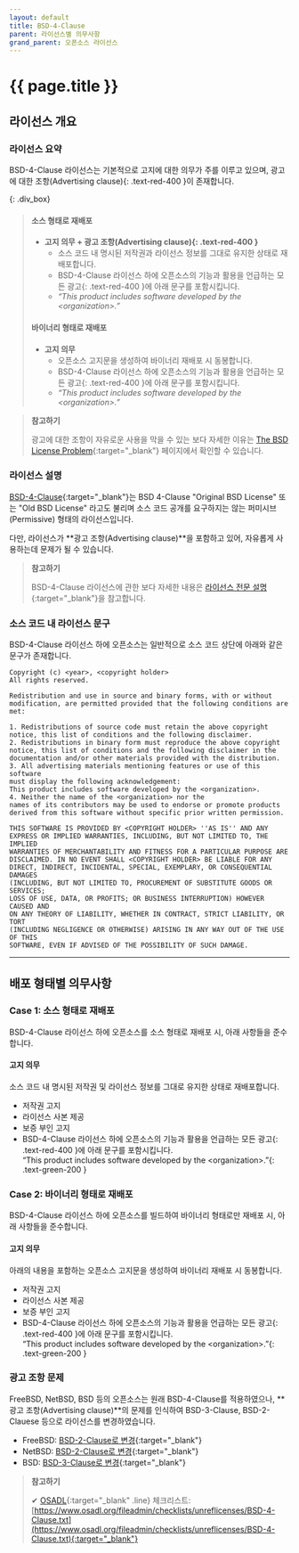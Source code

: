 ```yaml
---
layout: default
title: BSD-4-Clause
parent: 라이선스별 의무사항
grand_parent: 오픈소스 라이선스
---
```

# {{ page.title }}

## 라이선스 개요

### 라이선스 요약

BSD-4-Clause 라이선스는 기본적으로 고지에 대한 의무가 주를 이루고 있으며, <span>광고에 대한 조항(Advertising clause)</span>{: .text-red-400 }이 존재합니다.


{: .div_box}
> #### 소스 형태로 재배포
>
> - **고지 의무 + <span>광고 조항(Advertising clause)</span>{: .text-red-400 }**
>   - 소스 코드 내 명시된 저작권과 라이선스 정보를 그대로 유지한 상태로 재배포합니다.
>   - BSD-4-Clause 라이선스 하에 <span>오픈소스의 기능과 활용을 언급하는 모든 광고</span>{: .text-red-400 }에 아래 문구를 포함시킵니다. 
>   - <i>“This product includes software developed by the \<organization\>.”</i>
>
> #### 바이너리 형태로 재배포
>
> - **고지 의무**
>   - 오픈소스 고지문을 생성하여 바이너리 재배포 시 동봉합니다.
>   - BSD-4-Clause 라이선스 하에 <span>오픈소스의 기능과 활용을 언급하는 모든 광고</span>{: .text-red-400 }에 아래 문구를 포함시킵니다.
>   - <i>“This product includes software developed by the \<organization\>.”</i>
> 

>  **참고하기**
>
>  광고에 대한 조항이 자유로운 사용을 막을 수 있는 보다 자세한 이유는 [The BSD License Problem](https://www.gnu.org/licenses/bsd.html){:target="_blank"} 페이지에서 확인할 수 있습니다.



### 라이선스 설명

[BSD-4-Clause](http://directory.fsf.org/wiki/License:BSD_4Clause){:target="_blank"}는 BSD 4-Clause "Original BSD License" 또는 "Old BSD License" 라고도 불리며 소스 코드 공개를 요구하지는 않는 퍼미시브(Permissive) 형태의 라이선스입니다.<br>

다만, 라이선스가 **광고 조항(Advertising clause)**을 포함하고 있어, 자유롭게 사용하는데 문제가 될 수 있습니다.


>  **참고하기**
>
>  BSD-4-Clause 라이선스에 관한 보다 자세한 내용은 [라이선스 전문 설명](http://directory.fsf.org/wiki/License:BSD_4Clause){:target="_blank"}을 참고합니다.


### 소스 코드 내 라이선스 문구
BSD-4-Clause 라이선스 하에 오픈소스는 일반적으로 소스 코드 상단에 아래와 같은 문구가 존재합니다.  


```
Copyright (c) <year>, <copyright holder>
All rights reserved.
  
Redistribution and use in source and binary forms, with or without
modification, are permitted provided that the following conditions are met:
  
1. Redistributions of source code must retain the above copyright
notice, this list of conditions and the following disclaimer.
2. Redistributions in binary form must reproduce the above copyright
notice, this list of conditions and the following disclaimer in the
documentation and/or other materials provided with the distribution.
3. All advertising materials mentioning features or use of this software
must display the following acknowledgement:
This product includes software developed by the <organization>.
4. Neither the name of the <organization> nor the
names of its contributors may be used to endorse or promote products
derived from this software without specific prior written permission.
  
THIS SOFTWARE IS PROVIDED BY <COPYRIGHT HOLDER> ''AS IS'' AND ANY
EXPRESS OR IMPLIED WARRANTIES, INCLUDING, BUT NOT LIMITED TO, THE IMPLIED
WARRANTIES OF MERCHANTABILITY AND FITNESS FOR A PARTICULAR PURPOSE ARE
DISCLAIMED. IN NO EVENT SHALL <COPYRIGHT HOLDER> BE LIABLE FOR ANY
DIRECT, INDIRECT, INCIDENTAL, SPECIAL, EXEMPLARY, OR CONSEQUENTIAL DAMAGES
(INCLUDING, BUT NOT LIMITED TO, PROCUREMENT OF SUBSTITUTE GOODS OR SERVICES;
LOSS OF USE, DATA, OR PROFITS; OR BUSINESS INTERRUPTION) HOWEVER CAUSED AND
ON ANY THEORY OF LIABILITY, WHETHER IN CONTRACT, STRICT LIABILITY, OR TORT
(INCLUDING NEGLIGENCE OR OTHERWISE) ARISING IN ANY WAY OUT OF THE USE OF THIS
SOFTWARE, EVEN IF ADVISED OF THE POSSIBILITY OF SUCH DAMAGE.
```

----

## 배포 형태별 의무사항
### Case 1: 소스 형태로 재배포
BSD-4-Clause 라이선스 하에 오픈소스를 소스 형태로 재배포 시, 아래 사항들을 준수합니다.

#### 고지 의무
소스 코드 내 명시된 저작권 및 라이선스 정보를 그대로 유지한 상태로 재배포합니다.

- 저작권 고지
- 라이선스 사본 제공
- 보증 부인 고지
- BSD-4-Clause 라이선스 하에 <span>오픈소스의 기능과 활용을 언급하는 모든 광고</span>{: .text-red-400 }에 아래 문구를 포함시킵니다.  
  <span>“This product includes software developed by the \<organization\>.”</span>{: .text-green-200 }


### Case 2: 바이너리 형태로 재배포
BSD-4-Clause 라이선스 하에 오픈소스를 빌드하여 바이너리 형태로만 재배포 시, 아래 사항들을 준수합니다.  

#### 고지 의무
아래의 내용을 포함하는 오픈소스 고지문을 생성하여 바이너리 재배포 시 동봉합니다.

- 저작권 고지
- 라이선스 사본 제공
- 보증 부인 고지
- BSD-4-Clause 라이선스 하에 <span>오픈소스의 기능과 활용을 언급하는 모든 광고</span>{: .text-red-400 }에 아래 문구를 포함시킵니다.  
  <span>“This product includes software developed by the \<organization\>.”</span>{: .text-green-200 }


### 광고 조항 문제

FreeBSD, NetBSD, BSD 등의 오픈소스는 원래 BSD-4-Clause를 적용하였으나, **광고 조항(Advertising clause)**의 문제를 인식하여 BSD-3-Clause, BSD-2-Clauese 등으로 라이선스를 변경하였습니다.

- FreeBSD: [BSD-2-Clause로 변경](http://www.gnu.org/licenses/bsd.html){:target="_blank"}
- NetBSD: [BSD-2-Clause로 변경](http://www.netbsd.org/about/redistribution.html#why2clause){:target="_blank"}
- BSD: [BSD-3-Clause로 변경](http://www.netbsd.org/about/redistribution.html#why2clause){:target="_blank"}


>  **참고하기**
>
> ✔︎ [OSADL](https://www.osadl.org/){:target="_blank" .line} 체크리스트: [https://www.osadl.org/fileadmin/checklists/unreflicenses/BSD-4-Clause.txt](https://www.osadl.org/fileadmin/checklists/unreflicenses/BSD-4-Clause.txt){:target="_blank"}
